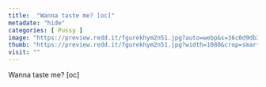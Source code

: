 ```yaml
---
title:  "Wanna taste me? [oc]"
metadate: "hide"
categories: [ Pussy ]
image: "https://preview.redd.it/fgurekhym2n51.jpg?auto=webp&s=36c0d9db3053a550478db3b07c60432c8ff175ea"
thumb: "https://preview.redd.it/fgurekhym2n51.jpg?width=1080&crop=smart&auto=webp&s=3e4b0dbe6433eec0aa798c8963aae2c7ed425065"
visit: ""
---
```

Wanna taste me? [oc]

